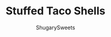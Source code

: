 ---
layout: ../../layouts/MarkdownPostLayout.astro
title: Stuffed Taco Shells
author: ShugarySweets
pubDate: 2019-01-15
description: "If you love easy, delicious dinner ideas, these Stuffed Taco Shells are for you! Plus, prep them in advance and freeze the shells for a later meal. Great for new moms too!"
image_url: https://www.shugarysweets.com/wp-content/uploads/2015/08/stuffed-taco-shells-1.jpg
tags: ["Main Dish","Mexican"]
calories: 232
protein: 17
carbohydrates: 6
fats: 15
fiber: 1
ingredients: ["1 package (16 ounce) large pasta shells","2 pounds ground beef (or ground turkey)","1 can (4 ounce) diced green chilies","2 cup corn and black bean salsa (or any of your favorite variety salsa)","4 cups mexican blend shredded cheese","6 Tablespoons taco seasoning (homemade or 2 packages)","toppings: tomato, lettuce, avocado, sour cream (optional)"]
serves: 40
time: "1 hour 30 minutes"
prepTime: "30 minutes"
instructions: ["Cook large shells pasta according to package directions. Once cooked, separate and place on parchment paper on counter. Set aside.","While pasta is cooking, brown ground beef (or ground turkey) in a large skillet. Once browned, drain grease and return meat to skillet. Add in green chilies, 1 cup corn and black bean salsa, and taco seasoning. Fold in shredded cheese. Set aside.","Using a large spoon, stuff each shell with taco meat mixture, until all shells are stuffed. Place shells in ziploc bag and freeze until ready to use. When ready to cook, follow step 4 below.","OR, if baking immediately, pour 1 cup of salsa in bottom of baking dish. Choose a dish size that will fit the number of shells you are going to be cooking. For my family, we each eat about 2-3 shells per meal. On top of salsa, add shells. Cover dish with foil and bake for 45 minutes in a 350F oven. Remove foil and bake an additional 5-15 minutes, until salsa on bottom is bubbly and mixture inside shells is fully heated.","Serve with additional toppings if desired. ENJOY."]
nutrition: ["232 calories","6 grams carbohydrates","57 milligrams cholesterol","15 grams fat","1 grams fiber","17 grams protein","7 grams saturated fat","383 grams sodium","1 grams sugar","1 grams trans fat","6 grams unsaturated fat"]
---